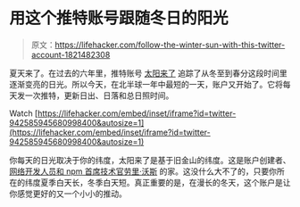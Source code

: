 # 用这个推特账号跟随冬日的阳光

> 原文：<https://lifehacker.com/follow-the-winter-sun-with-this-twitter-account-1821482308>

夏天来了。在过去的六年里，推特账号 [太阳来了](https://twitter.com/SunOfSeldo) 追踪了从冬至到春分这段时间里逐渐变亮的日光。所以今天，在北半球一年中最短的一天，账户又开始了。它将每天发一次推特，更新日出、日落和总日照时间。

Watch [https://lifehacker.com/embed/inset/iframe?id=twitter-942585945680998400&autosize=1](https://lifehacker.com/embed/inset/iframe?id=twitter-942585945680998400&autosize=1) 

你每天的日光取决于你的纬度，太阳来了是基于旧金山的纬度。这是账户创建者、 [网络开发人员和 npm 首席技术官劳里·沃斯](http://seldo.com/) 的家。这没什么大不了的，只要你所在的纬度夏季白天长，冬季白天短。真正重要的是，在漫长的冬天，这个账户是让你感觉更好的又一个小小的推动。